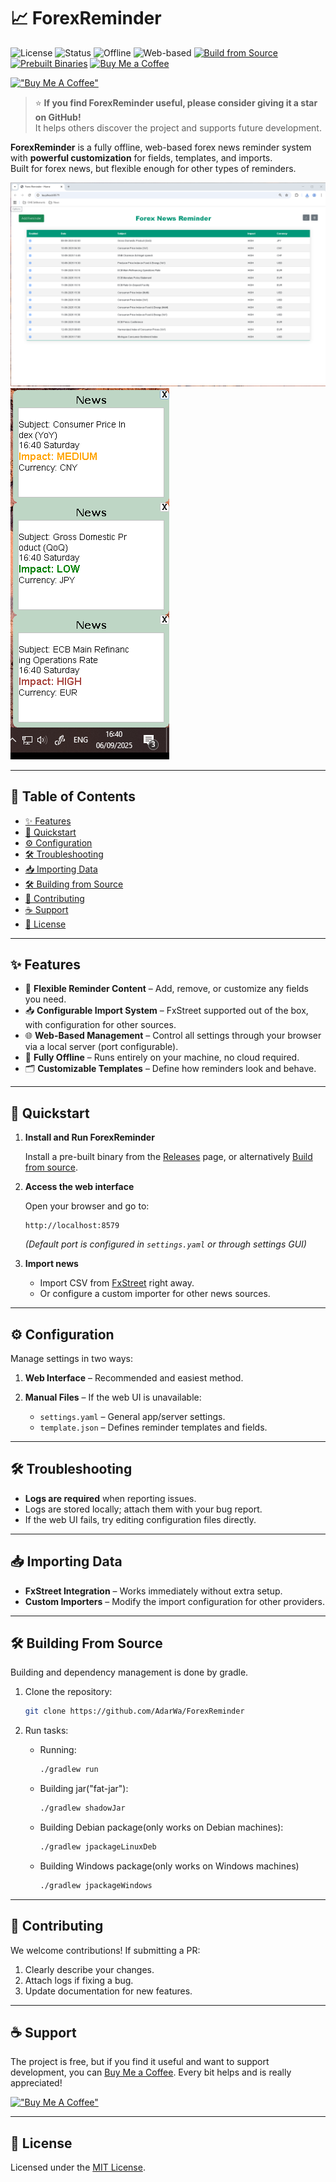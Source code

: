 # 📈 ForexReminder

![License](https://img.shields.io/badge/license-MIT-blue)
![Status](https://img.shields.io/badge/status-active-success)
![Offline](https://img.shields.io/badge/works-offline-green)
![Web-based](https://img.shields.io/badge/interface-web--based-orange)
[![Build from Source](https://img.shields.io/badge/build-from--source-lightgrey)](#-building-from-source)
[![Prebuilt Binaries](https://img.shields.io/badge/prebuilt-binaries-brightgreen)](#-quickstart)
[![Buy Me a Coffee](https://img.shields.io/badge/Buy%20Me%20a%20Coffee-donate-yellow)](https://www.buymeacoffee.com/AdarWa)

[!["Buy Me A Coffee"](https://www.buymeacoffee.com/assets/img/custom_images/orange_img.png)](https://www.buymeacoffee.com/AdarWa)

> ⭐ **If you find ForexReminder useful, please consider giving it a star on GitHub!**  
> It helps others discover the project and supports future development.

**ForexReminder** is a fully offline, web-based forex news reminder system with **powerful customization** for fields, templates, and imports.  
Built for forex news, but flexible enough for other types of reminders.

![Showcase Image](imgs/ReminderMainScreen.png)
![Showcase Image](imgs/ReminderAlerts.png)

---


## 📑 Table of Contents
- [✨ Features](#-features)
- [🚀 Quickstart](#-quickstart)
- [⚙ Configuration](#-configuration)
- [🛠 Troubleshooting](#-troubleshooting)
- [📥 Importing Data](#-importing-data)
- [🛠 Building from Source](#-building-from-source)
- [🤝 Contributing](#-contributing)
- [☕ Support](#-support)
- [📜 License](#-license)


---

## ✨ Features

- 🔧 **Flexible Reminder Content** – Add, remove, or customize any fields you need.
- 📥 **Configurable Import System** – FxStreet supported out of the box, with configuration for other sources.
- 🌐 **Web-Based Management** – Control all settings through your browser via a local server (port configurable).
- 📴 **Fully Offline** – Runs entirely on your machine, no cloud required.
- 🗂 **Customizable Templates** – Define how reminders look and behave.

---

## 🚀 Quickstart

1. **Install and Run ForexReminder**
    
    Install a pre-built binary from the [Releases](https://github.com/AdarWa/ForexReminder/releases) page, or alternatively [Build from source]().

2. **Access the web interface**

   Open your browser and go to:

   ```
   http://localhost:8579
   ```

   *(Default port is configured in `settings.yaml` or through settings GUI)*

3. **Import news**

    * Import CSV from [FxStreet](https://www.fxstreet.com/economic-calendar) right away.
    * Or configure a custom importer for other news sources.

---

## ⚙ Configuration

Manage settings in two ways:

1. **Web Interface** – Recommended and easiest method.
2. **Manual Files** – If the web UI is unavailable:

    * `settings.yaml` – General app/server settings.
    * `template.json` – Defines reminder templates and fields.

---

## 🛠 Troubleshooting

* **Logs are required** when reporting issues.
* Logs are stored locally; attach them with your bug report.
* If the web UI fails, try editing configuration files directly.

---

## 📥 Importing Data

* **FxStreet Integration** – Works immediately without extra setup.
* **Custom Importers** – Modify the import configuration for other providers.

---

## 🛠 Building From Source

Building and dependency management is done by gradle.
1. Clone the repository:

    ```bash
    git clone https://github.com/AdarWa/ForexReminder
   ```

2. Run tasks:
    
    - Running:
        ```bash
        ./gradlew run
      ```
    
    - Building jar("fat-jar"):
        ```bash
        ./gradlew shadowJar
      ```
      
    - Building Debian package(only works on Debian machines):
        ```bash
        ./gradlew jpackageLinuxDeb
      ```
    
    - Building Windows package(only works on Windows machines)
        ```bash
        ./gradlew jpackageWindows
      ```

---

## 🤝 Contributing

We welcome contributions!
If submitting a PR:

1. Clearly describe your changes.
2. Attach logs if fixing a bug.
3. Update documentation for new features.

---

## ☕ Support

The project is free, but if you find it useful and want to support development, you can [Buy Me a Coffee](https://www.buymeacoffee.com/AdarWa). Every bit helps and is really appreciated!

[!["Buy Me A Coffee"](https://www.buymeacoffee.com/assets/img/custom_images/orange_img.png)](https://www.buymeacoffee.com/AdarWa)

---

## 📜 License

Licensed under the [MIT License](LICENSE).
